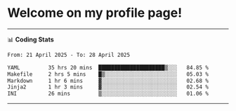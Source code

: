# Welcome on my profile page!
<!-- print(("dralla"[::-1]+"s").capitalize()) -->

<!-- ---
👨🏻‍💻 **Busy With**
* Learning new Skills.
* Building small Projects.
* Being helpful. -->

---
📊 **Coding Stats**
<!--START_SECTION:waka-->

```txt
From: 21 April 2025 - To: 28 April 2025

YAML         35 hrs 20 mins  █████████████████████▒░░░   84.85 %
Makefile     2 hrs 5 mins    █▒░░░░░░░░░░░░░░░░░░░░░░░   05.03 %
Markdown     1 hr 6 mins     ▓░░░░░░░░░░░░░░░░░░░░░░░░   02.68 %
Jinja2       1 hr 3 mins     ▓░░░░░░░░░░░░░░░░░░░░░░░░   02.54 %
INI          26 mins         ▒░░░░░░░░░░░░░░░░░░░░░░░░   01.06 %
```

<!--END_SECTION:waka-->
---
